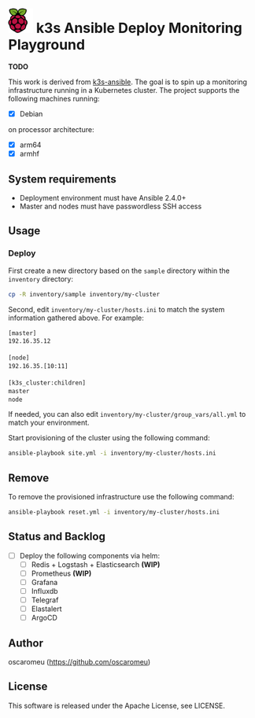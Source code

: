 # ![Raspberry Pi](docs/img/logo_raspberry-pi.svg) k3s Ansible Deploy Monitoring Playground

**TODO**

This work is derived from [k3s-ansible](https://github.com/k3s-io/k3s-ansible). The goal is to spin up a monitoring infrastructure running in a Kubernetes cluster. The project supports the following machines running: 

- [X] Debian

on processor architecture:

- [X] arm64
- [X] armhf

## System requirements

+ Deployment environment must have Ansible 2.4.0+
+ Master and nodes must have passwordless SSH access

## Usage

### Deploy

First create a new directory based on the `sample` directory within the `inventory` directory:

```bash
cp -R inventory/sample inventory/my-cluster
```

Second, edit `inventory/my-cluster/hosts.ini` to match the system information gathered above. For example:

```bash
[master]
192.16.35.12

[node]
192.16.35.[10:11]

[k3s_cluster:children]
master
node
```

If needed, you can also edit `inventory/my-cluster/group_vars/all.yml` to match your environment.

Start provisioning of the cluster using the following command:

```bash
ansible-playbook site.yml -i inventory/my-cluster/hosts.ini
```

## Remove

To remove the provisioned infrastructure use the following command:

```bash
ansible-playbook reset.yml -i inventory/my-cluster/hosts.ini
```

## Status and Backlog
- [ ] Deploy the following components via helm:
    - [ ] Redis + Logstash + Elasticsearch **(WIP)**
    - [ ] Prometheus **(WIP)**
    - [ ] Grafana
    - [ ] Influxdb
    - [ ] Telegraf
    - [ ] Elastalert
    - [ ] ArgoCD

## Author

oscaromeu (https://github.com/oscaromeu)

## License

This software is released under the Apache License, see LICENSE.
